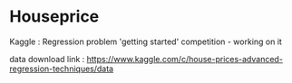 # Houseprice
Kaggle : Regression problem 'getting started' competition - working on it

data download link : https://www.kaggle.com/c/house-prices-advanced-regression-techniques/data
